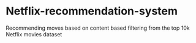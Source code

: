 # Netflix-recommendation-system
Recommending moves based on content based filtering from the top 10k Netflix movies dataset
